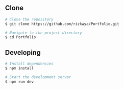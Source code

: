 ## Clone
```bash
# Clone the repository
$ git clone https://github.com/rizkwya/Portfolio.git

# Navigate to the project directory
$ cd Portfolio
```

## Developing
```bash
# Install dependencies
$ npm install

# Start the development server
$ npm run dev
```
